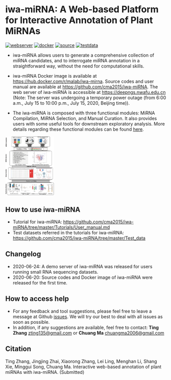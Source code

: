 
# iwa-miRNA:  A Web-based Platform for Interactive Annotation of Plant MiRNAs

[![webserver](https://img.shields.io/badge/Web_server-ready-red.svg)](https://deepngs.nwafu.edu.cn/) [![docker](https://img.shields.io/badge/Docker_image-ready-red.svg)](https://hub.docker.com/r/malab/iwa-mirna/) [![source](https://img.shields.io/badge/Source_code-support-blue.svg)](https://github.com/cma2015/iwa-miRNA/tree/master/Source_code) [![testdata](https://img.shields.io/badge/Test_data-support-blue.svg)](https://github.com/cma2015/iwa-miRNA/tree/master/Test_data)

- iwa-miRNA allows users to generate a comprehensive collection of miRNA candidates, and to interrogate miRNA annotation in a straightforward way, without the need for computational skills.

- iwa-miRNA Docker image is available at https://hub.docker.com/r/malab/iwa-mirna. Source codes and user manual are available at https://github.com/cma2015/iwa-miRNA. The web server of iwa-miRNA is accessible at https://deepngs.nwafu.edu.cn (Note: The server was undergoing a temporary power outage (from 6:00 a.m., July 15 to 10:00 p.m., July 15, 2020, Beijing time)).

- The iwa-miRNA is composed with three functional modules: MiRNA Compilation, MiRNA Selection, and Manual Curation. It also provides users with some useful tools for downstream exploratory analysis. More details regarding these functional modules can be found [here](https://github.com/cma2015/iwa-miRNA/blob/master/Tutorials/Modules.md).

<img src="Tutorials/img/Graphical_summary.png" alt="Graphical summary of iwa-miRNA" style="zoom:18%">

## How to use iwa-miRNA

- Tutorial for iwa-miRNA: https://github.com/cma2015/iwa-miRNA/tree/master/Tutorials/User_manual.md
- Test datasets referred in the tutorials for iwa-miRNA: https://github.com/cma2015/iwa-miRNA/tree/master/Test_data

## Changelog

- 2020-06-24: A demo server of iwa-miRNA was released for users running small RNA sequencing datasets.
- 2020-06-20: Source codes and Docker image of iwa-miRNA were released for the first time.

## How to access help

- For any feedback and tool suggestions, please feel free to leave a message at Github [issues](https://github.com/cma2015/iwa-miRNA/issues). We will try our best to deal with all issues as soon as possible.
- In addition, if any suggestions are available, feel free to contact: **Ting Zhang** [zting135@gmail.com](mailto:zting135@gmail.com) or **Chuang Ma** [chuangma2006@gmail.com](mailto:chuangma2006@gmail.com)

## Citation

Ting Zhang, Jingjing Zhai, Xiaorong Zhang, Lei Ling, Menghan Li, Shang Xie, Minggui Song, Chuang Ma. Interactive web-based annotation of plant miRNAs with iwa-miRNA. (Submitted)
